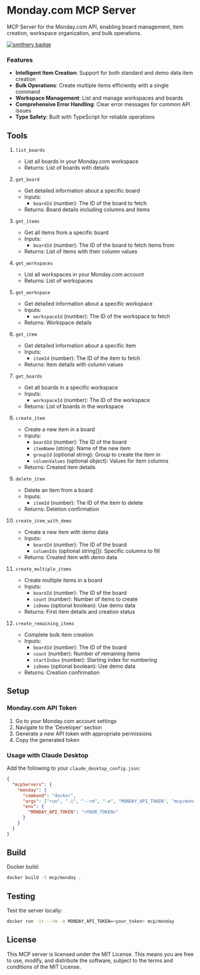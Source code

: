# Monday.com MCP Server

MCP Server for the Monday.com API, enabling board management, item creation, workspace organization, and bulk operations.

[![smithery badge](https://smithery.ai/badge/@launchthatbrand/mcp-monday-ts)](https://smithery.ai/server/@launchthatbrand/mcp-monday-ts)

### Features

- **Intelligent Item Creation**: Support for both standard and demo data item creation
- **Bulk Operations**: Create multiple items efficiently with a single command
- **Workspace Management**: List and manage workspaces and boards
- **Comprehensive Error Handling**: Clear error messages for common API issues
- **Type Safety**: Built with TypeScript for reliable operations

## Tools

1. `list_boards`

   - List all boards in your Monday.com workspace
   - Returns: List of boards with details

2. `get_board`

   - Get detailed information about a specific board
   - Inputs:
     - `boardId` (number): The ID of the board to fetch
   - Returns: Board details including columns and items

3. `get_items`

   - Get all items from a specific board
   - Inputs:
     - `boardId` (number): The ID of the board to fetch items from
   - Returns: List of items with their column values

4. `get_workspaces`

   - List all workspaces in your Monday.com account
   - Returns: List of workspaces

5. `get_workspace`

   - Get detailed information about a specific workspace
   - Inputs:
     - `workspaceId` (number): The ID of the workspace to fetch
   - Returns: Workspace details

6. `get_item`

   - Get detailed information about a specific item
   - Inputs:
     - `itemId` (number): The ID of the item to fetch
   - Returns: Item details with column values

7. `get_boards`

   - Get all boards in a specific workspace
   - Inputs:
     - `workspaceId` (number): The ID of the workspace
   - Returns: List of boards in the workspace

8. `create_item`

   - Create a new item in a board
   - Inputs:
     - `boardId` (number): The ID of the board
     - `itemName` (string): Name of the new item
     - `groupId` (optional string): Group to create the item in
     - `columnValues` (optional object): Values for item columns
   - Returns: Created item details

9. `delete_item`

   - Delete an item from a board
   - Inputs:
     - `itemId` (number): The ID of the item to delete
   - Returns: Deletion confirmation

10. `create_item_with_demo`

    - Create a new item with demo data
    - Inputs:
      - `boardId` (number): The ID of the board
      - `columnIds` (optional string[]): Specific columns to fill
    - Returns: Created item with demo data

11. `create_multiple_items`

    - Create multiple items in a board
    - Inputs:
      - `boardId` (number): The ID of the board
      - `count` (number): Number of items to create
      - `isDemo` (optional boolean): Use demo data
    - Returns: First item details and creation status

12. `create_remaining_items`
    - Complete bulk item creation
    - Inputs:
      - `boardId` (number): The ID of the board
      - `count` (number): Number of remaining items
      - `startIndex` (number): Starting index for numbering
      - `isDemo` (optional boolean): Use demo data
    - Returns: Creation confirmation

## Setup

### Monday.com API Token

1. Go to your Monday.com account settings
2. Navigate to the 'Developer' section
3. Generate a new API token with appropriate permissions
4. Copy the generated token

### Usage with Claude Desktop

Add the following to your `claude_desktop_config.json`:

```json
{
  "mcpServers": {
    "monday": {
      "command": "docker",
      "args": ["run", "-i", "--rm", "-e", "MONDAY_API_TOKEN", "mcp/monday"],
      "env": {
        "MONDAY_API_TOKEN": "<YOUR_TOKEN>"
      }
    }
  }
}
```

## Build

Docker build:

```bash
docker build -t mcp/monday .
```

## Testing

Test the server locally:

```bash
docker run -it --rm -e MONDAY_API_TOKEN=<your_token> mcp/monday
```

## License

This MCP server is licensed under the MIT License. This means you are free to use, modify, and distribute the software, subject to the terms and conditions of the MIT License.

